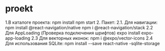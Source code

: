 # proekt
1.В каталоге проекта: npm install
                      npm start
2. Пакет: 
2.1. Для навигации:
          npm install @react-navigation/native
          npm i @react-navigation/stack 
2.2 Для AppLoading (Проверка подключения шрифтов)
          expo install expo-app-loading 
2.3 Для векторных иконок:
          npm i @expo/vector-icons
2.4 Для использования SQLite: 
          npm install --save react-native -sqlite-storage
